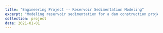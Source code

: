 ```yaml
---
title: "Engineering Project -- Reservoir Sedimentation Modeling"
excerpt: "Modeling reservoir sedimentation for a dam construction project (proposed) <br/><img src='/images/reservoir.jpg'>"
collection: project
date: 2021-01-01
---
```



